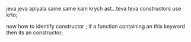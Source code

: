 jeva jeva aplyala same same kam krych ast...teva teva constructors use krto;

now how to identify constructor ; if a function containing an this keyword then its an constructor;
